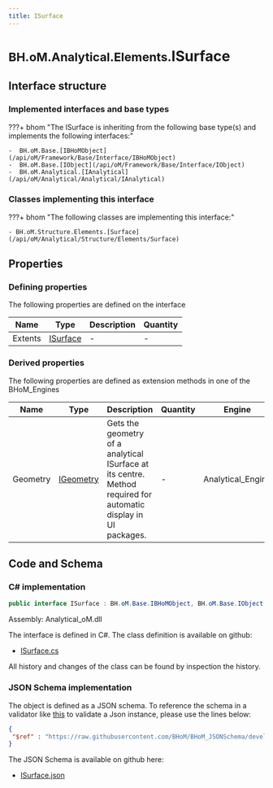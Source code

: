 ```yaml
---
title: ISurface
---
```


# <small>BH.oM.Analytical.Elements.</small>**ISurface**



## Interface structure

### Implemented interfaces and base types

???+ bhom "The ISurface is inheriting from the following base type(s) and implements the following interfaces:"

    -  BH.oM.Base.[IBHoMObject](/api/oM/Framework/Base/Interface/IBHoMObject)
    -  BH.oM.Base.[IObject](/api/oM/Framework/Base/Interface/IObject)
    -  BH.oM.Analytical.[IAnalytical](/api/oM/Analytical/Analytical/IAnalytical)


### Classes implementing this interface

???+ bhom "The following classes are implementing this interface:"

    - BH.oM.Structure.Elements.[Surface](/api/oM/Analytical/Structure/Elements/Surface)


## Properties



### Defining properties

The following properties are defined on the interface

| Name             | Type             | Description      | Quantity         |
|------------------|------------------|------------------|------------------|
| Extents | [ISurface](/api/oM/Dimensional/Geometry/Surface/ISurface) | - | - |


### Derived properties

The following properties are defined as extension methods in one of the BHoM_Engines

| Name             | Type             | Description      | Quantity         | Engine           |
|------------------|------------------|------------------|------------------|------------------|
| Geometry | [IGeometry](/api/oM/Dimensional/Geometry/Interface/IGeometry) | Gets the geometry of a analytical ISurface at its centre. Method required for automatic display in UI packages. | - | Analytical_Engine |


## Code and Schema

### C# implementation

``` C# title="C#"
public interface ISurface : BH.oM.Base.IBHoMObject, BH.oM.Base.IObject, BH.oM.Analytical.IAnalytical
```

Assembly: Analytical_oM.dll

The interface is defined in C#. The class definition is available on github:

- [ISurface.cs](https://github.com/BHoM/BHoM/blob/develop/Analytical_oM/Elements\ISurface.cs)

All history and changes of the class can be found by inspection the history.
### JSON Schema implementation

The object is defined as a JSON schema. To reference the schema in a validator like [this](https://www.jsonschemavalidator.net/) to validate a Json instance, please use the lines below:

``` json title="JSON Schema"
{
 "$ref" : "https://raw.githubusercontent.com/BHoM/BHoM_JSONSchema/develop/Analytical_oM/Elements/ISurface.json"
}
```

The JSON Schema is available on github here:

- [ISurface.json](https://github.com/BHoM/BHoM_JSONSchema/blob/develop/Analytical_oM/Elements/ISurface.json)
